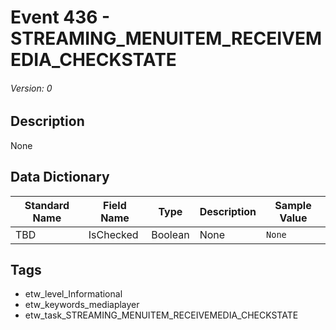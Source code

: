 # Event 436 - STREAMING_MENUITEM_RECEIVEMEDIA_CHECKSTATE
###### Version: 0

## Description
None

## Data Dictionary
|Standard Name|Field Name|Type|Description|Sample Value|
|---|---|---|---|---|
|TBD|IsChecked|Boolean|None|`None`|

## Tags
* etw_level_Informational
* etw_keywords_mediaplayer
* etw_task_STREAMING_MENUITEM_RECEIVEMEDIA_CHECKSTATE